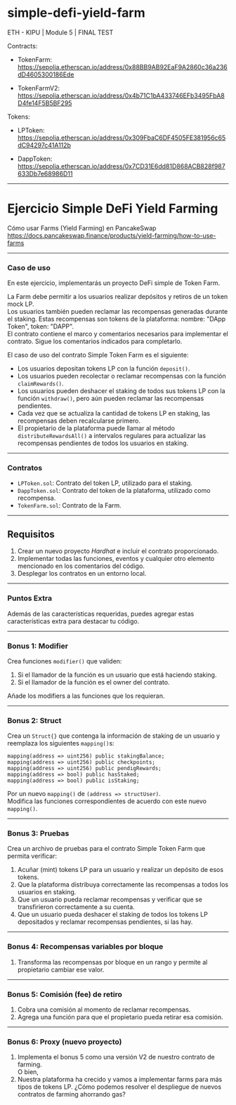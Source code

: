 # simple-defi-yield-farm
ETH - KIPU | Module 5 | FINAL TEST

Contracts:

- TokenFarm: https://sepolia.etherscan.io/address/0x88BB9AB92EaF9A2860c36a236dD4605300186Ede

- TokenFarmV2: https://sepolia.etherscan.io/address/0x4b71C1bA433746EFb3495FbA8D4fe14F5B5BF295


Tokens:

- LPToken: https://sepolia.etherscan.io/address/0x309FbaC6DF4505FE381956c65dC94297c41A112b

- DappToken: https://sepolia.etherscan.io/address/0x7CD31E6dd81D868ACB828f987633Db7e68986D11

---

# Ejercicio Simple DeFi Yield Farming

Cómo usar Farms (Yield Farming) en PancakeSwap  
https://docs.pancakeswap.finance/products/yield-farming/how-to-use-farms

---

### Caso de uso

En este ejercicio, implementarás un proyecto DeFi simple de Token Farm.

La Farm debe permitir a los usuarios realizar depósitos y retiros de un token mock LP.  
Los usuarios también pueden reclamar las recompensas generadas durante el staking. Estas recompensas son tokens de la plataforma: nombre: "DApp Token", token: "DAPP".  
El contrato contiene el marco y comentarios necesarios para implementar el contrato. Sigue los comentarios indicados para completarlo.

El caso de uso del contrato Simple Token Farm es el siguiente:

- Los usuarios depositan tokens LP con la función `deposit()`.
- Los usuarios pueden recolectar o reclamar recompensas con la función `claimRewards()`.
- Los usuarios pueden deshacer el staking de todos sus tokens LP con la función `withdraw()`, pero aún pueden reclamar las recompensas pendientes.
- Cada vez que se actualiza la cantidad de tokens LP en staking, las recompensas deben recalcularse primero.
- El propietario de la plataforma puede llamar al método `distributeRewardsAll()` a intervalos regulares para actualizar las recompensas pendientes de todos los usuarios en staking.

---

### Contratos

- `LPToken.sol`: Contrato del token LP, utilizado para el staking.
- `DappToken.sol`: Contrato del token de la plataforma, utilizado como recompensa.
- `TokenFarm.sol`: Contrato de la Farm.

---

## Requisitos

1. Crear un nuevo proyecto _Hardhat_ e incluir el contrato proporcionado.
2. Implementar todas las funciones, eventos y cualquier otro elemento mencionado en los comentarios del código.
3. Desplegar los contratos en un entorno local.

---

### Puntos Extra

Además de las características requeridas, puedes agregar estas características extra para destacar tu código.

---

### Bonus 1: Modifier

Crea funciones `modifier()` que validen:

1. Si el llamador de la función es un usuario que está haciendo staking.
2. Si el llamador de la función es el owner del contrato.

Añade los modifiers a las funciones que los requieran.

---

### Bonus 2: Struct

Crea un `Struct{}` que contenga la información de staking de un usuario y reemplaza los siguientes `mapping()`s:

```solidity
mapping(address => uint256) public stakingBalance;
mapping(address => uint256) public checkpoints;
mapping(address => uint256) public pendigRewards;
mapping(address => bool) public hasStaked;
mapping(address => bool) public isStaking;
```

Por un nuevo `mapping()` de `(address => structUser)`.  
Modifica las funciones correspondientes de acuerdo con este nuevo `mapping()`.

---

### Bonus 3: Pruebas

Crea un archivo de pruebas para el contrato Simple Token Farm que permita verificar:

1. Acuñar (mint) tokens LP para un usuario y realizar un depósito de esos tokens.
2. Que la plataforma distribuya correctamente las recompensas a todos los usuarios en staking.
3. Que un usuario pueda reclamar recompensas y verificar que se transfirieron correctamente a su cuenta.
4. Que un usuario pueda deshacer el staking de todos los tokens LP depositados y reclamar recompensas pendientes, si las hay.

---

### Bonus 4: Recompensas variables por bloque

1. Transforma las recompensas por bloque en un rango y permite al propietario cambiar ese valor.

---

### Bonus 5: Comisión (fee) de retiro

1. Cobra una comisión al momento de reclamar recompensas.
2. Agrega una función para que el propietario pueda retirar esa comisión.

---

### Bonus 6: Proxy (nuevo proyecto)

1. Implementa el bonus 5 como una versión V2 de nuestro contrato de farming.  
   O bien,
2. Nuestra plataforma ha crecido y vamos a implementar farms para más tipos de tokens LP. ¿Cómo podemos resolver el despliegue de nuevos contratos de farming ahorrando gas?
